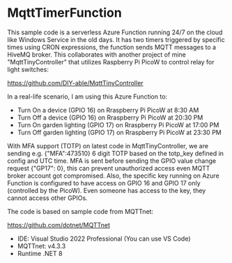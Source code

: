 # MqttTimerFunction
 
This sample code is a serverless Azure Function running 24/7 on the cloud like Windows Service in the old days. It has two timers triggered by specific times using CRON expressions, the function sends MQTT messages to a HiveMQ broker. This collaborates with another project of mine "MqttTinyController" that utilizes Raspberry Pi PicoW to control relay for light switches:

https://github.com/DIY-able/MqttTinyController  

In a real-life scenario, I am using this Azure Function to:

- Turn On a device (GPIO 16) on Rraspberry Pi PicoW at 8:30 AM
- Turn Off a device (GPIO 16) on Rraspberry Pi PicoW at 20:30 PM
- Turn On garden lighting (GPIO 17) on Rraspberry Pi PicoW at 17:00 PM
- Turn Off garden lighting (GPIO 17) on Rraspberry Pi PicoW at 23:30 PM

With MFA support (TOTP) on latest code in MqttTinyController, we are sending e.g. {"MFA":473510} 6 digit TOTP based on the totp_key defined in config and UTC time. MFA is sent before sending the GPIO value change request {"GP17": 0}, this can prevent unauthorized access even MQTT broker account got compromised. Also, the specific key running on Azure Function is configured to have access on GPIO 16 and GPIO 17 only (controlled by the PicoW). Even someone has access to the key, they cannot access other GPIOs. 


The code is based on sample code from MQTTnet:

https://github.com/dotnet/MQTTnet

- IDE:  Visual Studio 2022 Professional (You can use VS Code)
- MQTTnet: v4.3.3
- Runtime .NET 8

